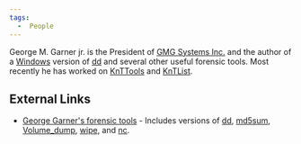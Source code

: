 ```yaml
---
tags:
  -  People
---
```

George M. Garner jr. is the President of [GMG Systems
Inc.](gmg_systems_inc..md) and the author of a
[Windows](windows.md) version of [dd](dd.md) and several
other useful forensic tools. Most recently he has worked on
[KnTTools](knttools.md) and [KnTList](KnTList "wikilink").

## External Links

- [George Garner's forensic
  tools](http://users.erols.com/gmgarner/forensics/) - Includes versions
  of [dd](dd.md), [md5sum](md5sum "wikilink"),
  [Volume_dump](volume_dump.md), [wipe](wipe "wikilink"), and
  [nc](netcat.md).

